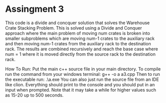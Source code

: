 # Assingment 3
This code is a divide and concquer solution that solves the Warehouse Crate Stacking Problem. This is solved using a Divide and Conquer approach where the main problem of moving num crates is broken into smaller subproblems which are moving num-1 crates to the auxiliary rack and then moving num-1 crates from the auxiliary rack to the destination rack. The results are combined recursively and reach the base case where num = 1 where it is moved directly from the source rack to the destination rack.

How To Run:
Put the main c++ source file in your main directory. To compile run the command from your windows terminal:
g++ -o a a3.cpp
Then to run the executable run:
.\a.exe
You can also just run the source file from an IDE like clion.
Everything should print to the console and you should put in an input when prompted. Note that it may take a while for higher values such as 15-20 up to 500 seconds.
